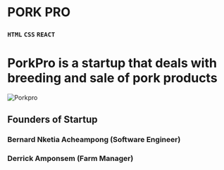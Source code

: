 # PORK PRO
### `HTML` `CSS` `REACT`

# PorkPro is a startup that deals with breeding and sale of pork products
![Porkpro](https://th.bing.com/th/id/OIP.zkHHokhLcntFPy3RMygYvwAAAA?pid=ImgDet&w=191&h=143&c=7)

## Founders of Startup
### Bernard Nketia Acheampong (Software Engineer)
### Derrick Amponsem (Farm Manager)

